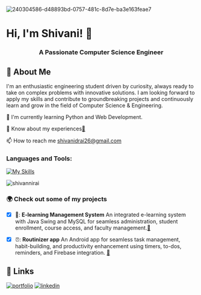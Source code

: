 
![240304586-d48893bd-0757-481c-8d7e-ba3e163feae7](https://github.com/shivannirai/shivannirai/assets/116882556/72d81c91-8460-4b54-857d-e68c3a2a4e4a)

# Hi, I'm Shivani! 👋
<h3 align="center">A Passionate Computer Science Engineer</h3>

## 🚀 About Me
I'm an enthusiastic engineering student driven by curiosity, always ready to take on complex problems with innovative solutions. I am looking forward to apply my skills and contribute to groundbreaking projects and continuously learn and grow in the field of Computer Science & Engineering.





🧠 I'm currently learning Python and Web Development.

📄 Know about my experiences[🔗](https://rb.gy/p2dzeq) 

📫 How to reach me shivanidrai26@gmail.com






### Languages and Tools:

[![My Skills](https://skillicons.dev/icons?i=c,java,python,eclipse,firebase,mysql,vscode,html,css)](https://skillicons.dev)

<p><img align="center" src="https://github-readme-stats.vercel.app/api/top-langs?username=shivannirai&show_icons=true&locale=en&layout=compact" alt="shivannirai" /></p>

### :earth_africa: Check out some of my projects  
- [x] 🏫: **E-learning Management System** An integrated e-learning system with Java Swing and MySQL for seamless administration, student enrollment, course access, and faculty management.[🔗](https://github.com/shivannirai/E-learning-Management-System)

- [x] ⏰: **Routinizer app** An Android app for seamless task management, habit-building, and productivity enhancement using timers, to-dos, reminders, and Firebase integration. [🔗](https://github.com/shivannirai/RoutinizerApp) 




## 🔗 Links
[![portfolio](https://img.shields.io/badge/my_portfolio-000?style=for-the-badge&logo=ko-fi&logoColor=white)](https://shivaniport.carrd.co/)
[![linkedin](https://img.shields.io/badge/linkedin-0A66C2?style=for-the-badge&logo=linkedin&logoColor=white)](https://www.linkedin.com/in/shivani-rai-3000aa203/)


